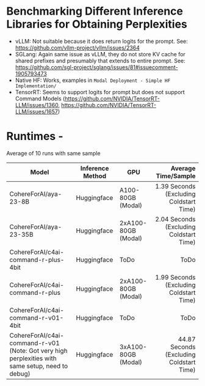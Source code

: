 # Benchmarking Different Inference Libraries for Obtaining Perplexities

- vLLM: Not suitable because it does return logits for the prompt. See: https://github.com/vllm-project/vllm/issues/2364
- SGLang: Again same issue as vLLM, they do not store KV cache for shared prefixes and presumably that extends to entire prompt. See: https://github.com/sgl-project/sglang/issues/81#issuecomment-1905793473
- Native HF: Works, examples in `Modal Deployment - Simple HF Implementation/`
- TensorRT: Seems to support logits for prompt but does not support Command Models (https://github.com/NVIDIA/TensorRT-LLM/issues/1360, https://github.com/NVIDIA/TensorRT-LLM/issues/1657)

# Runtimes - 

Average of 10 runs with same sample


| **Model**             | **Inference Method** | **GPU**           |                 **Average Time/Sample** |
|-----------------------|----------------------|-------------------|----------------------------------------:|
| CohereForAI/aya-23-8B | Huggingface          | A100-80GB (Modal) | 1.39 Seconds (Excluding Coldstart Time) |
| CohereForAI/aya-23-35B | Huggingface          | 2xA100-80GB (Modal) | 2.04 Seconds (Excluding Coldstart Time) |
| CohereForAI/c4ai-command-r-plus-4bit | Huggingface          | ToDo | ToDo |
| CohereForAI/c4ai-command-r-plus | Huggingface          | 2xA100-80GB (Modal) | 1.99 Seconds (Excluding Coldstart Time) |
| CohereForAI/c4ai-command-r-v01-4bit | Huggingface          | ToDo | ToDo |
| CohereForAI/c4ai-command-r-v01 (Note: Got very high perplexities with same setup, need to debug) | Huggingface          | 3xA100-80GB (Modal) | 44.87 Seconds (Excluding Coldstart Time) |

